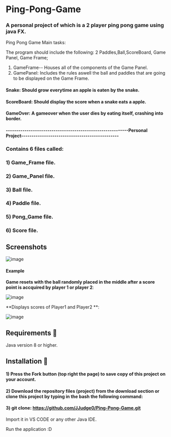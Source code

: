 # Ping-Pong-Game
### A personal project of which is a 2 player ping pong game using java FX. 

Ping Pong Game Main tasks: 

 The program should include the following: 2 Paddles,Ball,ScoreBoard, Game Panel, Game Frame;
 1) GameFrame-- Houses all of the components of the Game Panel.
 2) GamePanel: Includes the rules aswell the ball and paddles that are going to be displayed on the Game Frame.
#### Snake: Should grow everytime an apple is eaten by the snake. 
#### ScoreBoard: Should display the score when a snake eats a apple.
#### GameOver: A gameover when the user dies by eating itself, crashing into border.

#### -----------------------------------------------------------Personal Project-----------------------------------------------

### Contains 6 files called:
### 1) Game_Frame file.
### 2) Game_Panel file.
### 3) Ball  file.
### 4) Paddle file.
### 5) Pong_Game file.
### 6) Score file.


## Screenshots

![image](https://user-images.githubusercontent.com/73240114/147764309-bbcc7f87-4ea8-4a8e-89bc-6f08401f91c4.png)


#### Example

**Game resets with the ball randomly placed in the middle after a score point is accquired by player 1 or player 2**: 

![image](https://user-images.githubusercontent.com/73240114/147762740-9c25f1c3-1bdc-4ed5-8983-7a4eb827ec56.png)


**Displays scores of Player1 and Player2 **: 

![image](https://user-images.githubusercontent.com/73240114/147763811-05074b83-bdec-45d9-bf44-d9d98582b8ae.png)


## Requirements 🔧
Java version 8 or higher.

## Installation 🔌
#### 1) Press the Fork button (top right the page) to save copy of this project on your account.

#### 2) Download the repository files (project) from the download section or clone this project by typing in the bash the following command:

#### 3) git clone: https://github.com/JJudge0/Ping-Pong-Game.git
Import it in VS CODE or any other Java IDE.

Run the application :D

